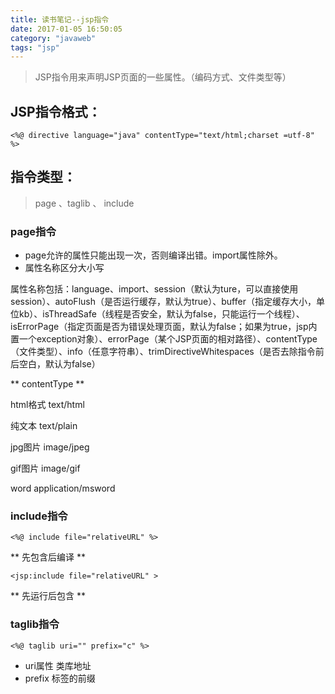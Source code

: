```yaml
---
title: 读书笔记--jsp指令
date: 2017-01-05 16:50:05
category: "javaweb"
tags: "jsp"
---
```


> JSP指令用来声明JSP页面的一些属性。（编码方式、文件类型等）




## JSP指令格式：
```
<%@ directive language="java" contentType="text/html;charset =utf-8" %> 
```

## 指令类型：

> page 、taglib 、 include


### page指令

* page允许的属性只能出现一次，否则编译出错。import属性除外。
* 属性名称区分大小写

属性名称包括：language、import、session（默认为ture，可以直接使用session）、autoFlush（是否运行缓存，默认为true）、buffer（指定缓存大小，单位kb）、isThreadSafe（线程是否安全，默认为false，只能运行一个线程）、isErrorPage（指定页面是否为错误处理页面，默认为false；如果为true，jsp内置一个exception对象）、errorPage（某个JSP页面的相对路径）、contentType（文件类型）、info（任意字符串）、trimDirectiveWhitespaces（是否去除指令前后空白，默认为false）

** contentType **

html格式  text/html

纯文本  text/plain

jpg图片  image/jpeg

gif图片  image/gif

word     application/msword

### include指令

```
<%@ include file="relativeURL" %> 
```
** 先包含后编译 **


```
<jsp:include file="relativeURL" > 
```
** 先运行后包含 **

### taglib指令
```
<%@ taglib uri="" prefix="c" %> 
```
* uri属性 类库地址
* prefix 标签的前缀